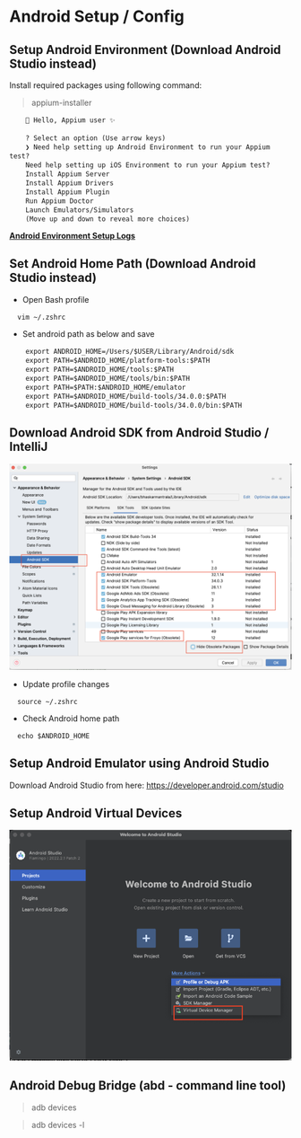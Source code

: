 # Android Setup / Config

## Setup Android Environment (Download Android Studio instead)

Install required packages using following command:
> appium-installer

``` 
    👋 Hello, Appium user ✨
    
    ? Select an option (Use arrow keys)
    ❯ Need help setting up Android Environment to run your Appium test?
    Need help setting up iOS Environment to run your Appium test?
    Install Appium Server
    Install Appium Drivers
    Install Appium Plugin
    Run Appium Doctor
    Launch Emulators/Simulators
    (Move up and down to reveal more choices)
   ```

**[Android Environment Setup Logs](android-environment-setup.txt)**

## Set Android Home Path (Download Android Studio instead)

* Open Bash profile
```shell
  vim ~/.zshrc
```

* Set android path as below and save
```
    export ANDROID_HOME=/Users/$USER/Library/Android/sdk
    export PATH=$ANDROID_HOME/platform-tools:$PATH
    export PATH=$ANDROID_HOME/tools:$PATH
    export PATH=$ANDROID_HOME/tools/bin:$PATH
    export PATH=$PATH:$ANDROID_HOME/emulator
    export PATH=$ANDROID_HOME/build-tools/34.0.0:$PATH
    export PATH=$ANDROID_HOME/build-tools/34.0.0/bin:$PATH
```

## Download Android SDK from Android Studio / IntelliJ

![Android-sdk-setup.png](src/main/resources/images/Android-sdk-setup.png)


* Update profile changes
```shell
  source ~/.zshrc
```
* Check Android home path
```shell
  echo $ANDROID_HOME
```

## Setup Android Emulator using Android Studio

Download Android Studio from here: https://developer.android.com/studio

## Setup Android Virtual Devices

![](src/main/resources/images/Android-virtual-devices-config.png)


## Android Debug Bridge (abd - command line tool)

> adb devices

> adb devices -l 